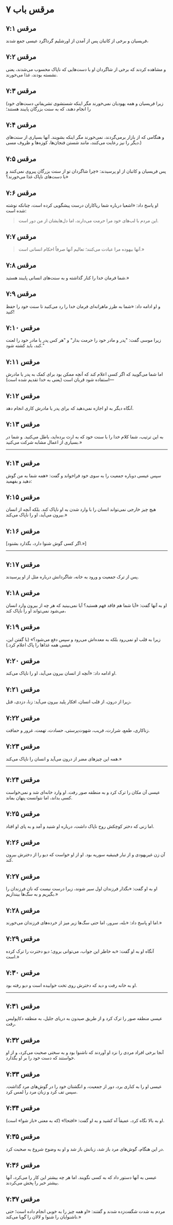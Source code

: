 # مرقس باب ۷

## مرقس ۷:۱

فریسیان و برخی از کاتبان پس از آمدن از اورشلیم گرداگرد عیسی جمع شدند،

## مرقس ۷:۲

و مشاهده کردند که برخی از شاگردان او با دست‌هایی که ناپاک محسوب می‌شدند، یعنی نشسته بودند، غذا می‌خورند.

## مرقس ۷:۳

(زیرا فریسیان و همه یهودیان نمی‌خورند مگر اینکه شستشوی تشریفاتی دست‌های خود را انجام دهند، که به سنت بزرگان پایبند هستند؛

## مرقس ۷:۴

و هنگامی که از بازار برمی‌گردند، نمی‌خورند مگر اینکه بشویند. آنها بسیاری از سنت‌های دیگر را نیز رعایت می‌کنند، مانند شستن فنجان‌ها، کوزه‌ها و ظروف مسی.)

## مرقس ۷:۵

پس فریسیان و کاتبان از او پرسیدند: «چرا شاگردان تو از سنت بزرگان پیروی نمی‌کنند و با دست‌های ناپاک غذا می‌خورند؟»

## مرقس ۷:۶

او پاسخ داد: «اشعیا درباره شما ریاکاران درست پیشگویی کرده است، چنانکه نوشته شده است:

> این مردم با لب‌های خود مرا حرمت می‌دارند،
> اما دل‌هایشان از من دور است.

## مرقس ۷:۷

> آنها بیهوده مرا عبادت می‌کنند؛
> تعالیم آنها صرفاً احکام انسانی است.»

## مرقس ۷:۸

شما فرمان خدا را کنار گذاشته و به سنت‌های انسانی پایبند هستید.»

## مرقس ۷:۹

و او ادامه داد: «شما به طرز ماهرانه‌ای فرمان خدا را رد می‌کنید تا سنت خود را حفظ کنید!

## مرقس ۷:۱۰

زیرا موسی گفت: "پدر و مادر خود را حرمت بدار" و "هر کس پدر یا مادر خود را لعنت کند، باید کشته شود."

## مرقس ۷:۱۱

اما شما می‌گویید که اگر کسی اعلام کند که آنچه ممکن بود برای کمک به پدر یا مادرش استفاده شود قربان است (یعنی به خدا تقدیم شده است)—

## مرقس ۷:۱۲

آنگاه دیگر به او اجازه نمی‌دهید که برای پدر یا مادرش کاری انجام دهد.

## مرقس ۷:۱۳

به این ترتیب، شما کلام خدا را با سنت خود که به ارث برده‌اید، باطل می‌کنید. و شما در بسیاری از اعمال مشابه شرکت می‌کنید.»

---

## مرقس ۷:۱۴

سپس عیسی دوباره جمعیت را به سوی خود فراخواند و گفت: «همه شما به من گوش دهید و بفهمید:

## مرقس ۷:۱۵

هیچ چیز خارجی نمی‌تواند انسان را با وارد شدن به او ناپاک کند. بلکه آنچه از انسان بیرون می‌آید، او را ناپاک می‌کند.»

## مرقس ۷:۱۶

[اگر کسی گوش شنوا دارد، بگذارد بشنود.»]

---

## مرقس ۷:۱۷

پس از ترک جمعیت و ورود به خانه، شاگردانش درباره مثل از او پرسیدند.

## مرقس ۷:۱۸

او به آنها گفت: «آیا شما هم فاقد فهم هستید؟ آیا نمی‌بینید که هر چه از بیرون وارد انسان می‌شود نمی‌تواند او را ناپاک کند،

## مرقس ۷:۱۹

زیرا به قلب او نمی‌رود بلکه به معده‌اش می‌رود و سپس دفع می‌شود؟» (با گفتن این، عیسی همه غذاها را پاک اعلام کرد.)

## مرقس ۷:۲۰

او ادامه داد: «آنچه از انسان بیرون می‌آید، او را ناپاک می‌کند.

## مرقس ۷:۲۱

زیرا از درون، از قلب انسان، افکار پلید بیرون می‌آید: زنا، دزدی، قتل،

## مرقس ۷:۲۲

زناکاری، طمع، شرارت، فریب، شهوت‌پرستی، حسادت، تهمت، غرور و حماقت.

## مرقس ۷:۲۳

همه این چیزهای مضر از درون می‌آید و انسان را ناپاک می‌کند.»

---

## مرقس ۷:۲۴

عیسی آن مکان را ترک کرد و به منطقه صور رفت. او وارد خانه‌ای شد و نمی‌خواست کسی بداند، اما نتوانست پنهان بماند.

## مرقس ۷:۲۵

اما زنی که دختر کوچکش روح ناپاک داشت، درباره او شنید و آمد و به پای او افتاد.

## مرقس ۷:۲۶

آن زن غیریهودی و از تبار فینیقیه سوریه بود. او از او خواست که دیو را از دخترش بیرون کند.

## مرقس ۷:۲۷

او به او گفت: «بگذار فرزندان اول سیر شوند، زیرا درست نیست که نان فرزندان را بگیریم و به سگ‌ها بیندازیم.»

## مرقس ۷:۲۸

اما او پاسخ داد: «بله، سرور، اما حتی سگ‌ها زیر میز از خرده‌های فرزندان می‌خورند.»

## مرقس ۷:۲۹

آنگاه او به او گفت: «به خاطر این جواب، می‌توانی بروی؛ دیو دخترت را ترک کرده است.»

## مرقس ۷:۳۰

او به خانه رفت و دید که دخترش روی تخت خوابیده است و دیو رفته بود.

---

## مرقس ۷:۳۱

عیسی منطقه صور را ترک کرد و از طریق صیدون به دریای جلیل، به منطقه دکاپولیس رفت.

## مرقس ۷:۳۲

آنجا برخی افراد مردی را نزد او آوردند که ناشنوا بود و به سختی صحبت می‌کرد، و از او خواستند که دست خود را بر او بگذارد.

## مرقس ۷:۳۳

عیسی او را به کناری برد، دور از جمعیت، و انگشتان خود را در گوش‌های مرد گذاشت. سپس تف کرد و زبان مرد را لمس کرد.

## مرقس ۷:۳۴

او به بالا نگاه کرد، عمیقاً آه کشید و به او گفت: «افتحا!» (که به معنی «باز شو!» است).

## مرقس ۷:۳۵

در این هنگام، گوش‌های مرد باز شد، زبانش باز شد و او به وضوح شروع به صحبت کرد.

## مرقس ۷:۳۶

عیسی به آنها دستور داد که به کسی نگویند. اما هر چه بیشتر این کار را می‌کرد، آنها بیشتر خبر را پخش می‌کردند.

## مرقس ۷:۳۷

مردم به شدت شگفت‌زده شدند و گفتند: «او همه چیز را به خوبی انجام داده است؛ حتی ناشنوایان را شنوا و لالان را گویا می‌کند.»
